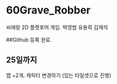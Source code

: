 # 60Grave_Robber
씨애랑 2D 플랫포머 게임. 박영범 유용희 김재석

##Github 등록 완료.


## 25일까지
맵 +2개. 캐릭터 변경하기
(있는 타일셋으로 진행)
